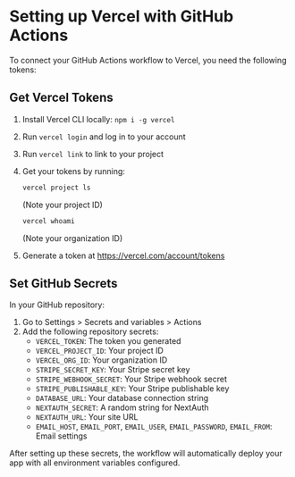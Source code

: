 # Setting up Vercel with GitHub Actions

To connect your GitHub Actions workflow to Vercel, you need the following tokens:

## Get Vercel Tokens

1. Install Vercel CLI locally: `npm i -g vercel`
2. Run `vercel login` and log in to your account
3. Run `vercel link` to link to your project
4. Get your tokens by running:
   ```bash
   vercel project ls
   ```
   (Note your project ID)

   ```bash
   vercel whoami
   ```
   (Note your organization ID)

5. Generate a token at https://vercel.com/account/tokens

## Set GitHub Secrets

In your GitHub repository:
1. Go to Settings > Secrets and variables > Actions
2. Add the following repository secrets:
   - `VERCEL_TOKEN`: The token you generated
   - `VERCEL_PROJECT_ID`: Your project ID
   - `VERCEL_ORG_ID`: Your organization ID
   - `STRIPE_SECRET_KEY`: Your Stripe secret key
   - `STRIPE_WEBHOOK_SECRET`: Your Stripe webhook secret
   - `STRIPE_PUBLISHABLE_KEY`: Your Stripe publishable key
   - `DATABASE_URL`: Your database connection string
   - `NEXTAUTH_SECRET`: A random string for NextAuth
   - `NEXTAUTH_URL`: Your site URL
   - `EMAIL_HOST`, `EMAIL_PORT`, `EMAIL_USER`, `EMAIL_PASSWORD`, `EMAIL_FROM`: Email settings

After setting up these secrets, the workflow will automatically deploy your app with all environment variables configured. 